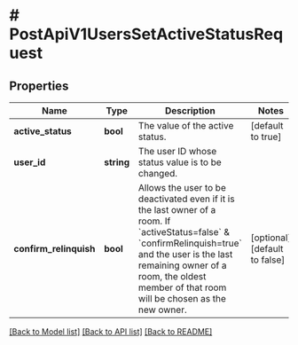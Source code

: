 # # PostApiV1UsersSetActiveStatusRequest

## Properties

Name | Type | Description | Notes
------------ | ------------- | ------------- | -------------
**active_status** | **bool** | The value of the active status. | [default to true]
**user_id** | **string** | The user ID whose status value is to be changed. |
**confirm_relinquish** | **bool** | Allows the user to be deactivated even if it is the last owner of a room. If &#x60;activeStatus&#x3D;false&#x60; &amp; &#x60;confirmRelinquish&#x3D;true&#x60; and the user is the last remaining owner of a room, the oldest member of that room will be chosen as the new owner. | [optional] [default to false]

[[Back to Model list]](../../README.md#models) [[Back to API list]](../../README.md#endpoints) [[Back to README]](../../README.md)
